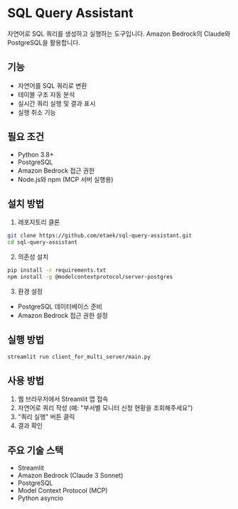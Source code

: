 # SQL Query Assistant

자연어로 SQL 쿼리를 생성하고 실행하는 도구입니다. Amazon Bedrock의 Claude와 PostgreSQL을 활용합니다.

## 기능

- 자연어를 SQL 쿼리로 변환
- 테이블 구조 자동 분석
- 실시간 쿼리 실행 및 결과 표시
- 실행 취소 기능

## 필요 조건

- Python 3.8+
- PostgreSQL
- Amazon Bedrock 접근 권한
- Node.js와 npm (MCP 서버 실행용)

## 설치 방법

1. 레포지토리 클론
```bash
git clone https://github.com/etaek/sql-query-assistant.git
cd sql-query-assistant
```

2. 의존성 설치
```bash
pip install -r requirements.txt
npm install -g @modelcontextprotocol/server-postgres
```

3. 환경 설정
- PostgreSQL 데이터베이스 준비
- Amazon Bedrock 접근 권한 설정

## 실행 방법

```bash
streamlit run client_for_multi_server/main.py
```

## 사용 방법

1. 웹 브라우저에서 Streamlit 앱 접속
2. 자연어로 쿼리 작성 (예: "부서별 모니터 신청 현황을 조회해주세요")
3. "쿼리 실행" 버튼 클릭
4. 결과 확인

## 주요 기술 스택

- Streamlit
- Amazon Bedrock (Claude 3 Sonnet)
- PostgreSQL
- Model Context Protocol (MCP)
- Python asyncio